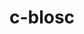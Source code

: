 ---
title: "c-blosc"
layout: cache
categories: [package, develop]
meta: {"versions": ["1.21.4", "1.21.5"], "compilers": ["cce@=15.0.1", "gcc@=10.3.0", "gcc@=11.1.0", "gcc@=11.4.0", "gcc@=12.4.0", "gcc@=7.3.1", "gcc@=9.4.0", "msvc@=19.39.33523", "oneapi@=2024.1.0", "oneapi@=2024.2.1"], "oss": ["amzn2", "rhel8", "sle_hpc15", "ubuntu20.04", "ubuntu22.04", "windows10.0.20348"], "platforms": ["linux", "windows"], "targets": ["aarch64", "neoverse_n1", "neoverse_v1", "neoverse_v2", "ppc64le", "skylake_avx512", "x86_64", "x86_64_v3", "x86_64_v4", "zen4"], "stacks": ["aws-isc", "aws-isc-aarch64", "aws-pcluster-icelake", "aws-pcluster-neoverse_v1", "aws-pcluster-x86_64_v4", "data-vis-sdk", "e4s", "e4s-cray-rhel", "e4s-cray-sles", "e4s-neoverse-v2", "e4s-neoverse_v1", "e4s-oneapi", "e4s-power", "e4s-rocm-external", "root", "windows-vis"], "num_specs": 84, "num_specs_by_stack": {"aws-isc-aarch64": 8, "root": 84, "aws-pcluster-neoverse_v1": 10, "aws-pcluster-icelake": 1, "aws-isc": 5, "aws-pcluster-x86_64_v4": 10, "e4s-cray-rhel": 4, "e4s-cray-sles": 4, "e4s-power": 5, "data-vis-sdk": 8, "e4s-neoverse_v1": 5, "e4s-neoverse-v2": 5, "e4s": 7, "e4s-rocm-external": 5, "e4s-oneapi": 10, "windows-vis": 2}}
spec_details: [{"hash": "u65qebn4bdf2rnoo72byolxzrgfgmmnl", "compiler": "gcc@=7.3.1", "versions": ["1.21.5"], "os": "amzn2", "platform": "linux", "target": "aarch64", "variants": ["+avx2", "build_system=cmake", "build_type=Release", "generator=make", "~ipo"], "stacks": ["aws-isc-aarch64", "root"], "size": "-", "tarball": "https://binaries.spack.io/develop/build_cache/linux-amzn2-aarch64/gcc-7.3.1/c-blosc-1.21.5/linux-amzn2-aarch64-gcc-7.3.1-c-blosc-1.21.5-u65qebn4bdf2rnoo72byolxzrgfgmmnl.spack"}, {"hash": "4pnxf4hsvcd2wa5mlb2kvt3blx4uvmtw", "compiler": "gcc@=7.3.1", "versions": ["1.21.5"], "os": "amzn2", "platform": "linux", "target": "aarch64", "variants": ["+avx2", "build_system=cmake", "build_type=Release", "generator=make", "~ipo"], "stacks": ["aws-isc-aarch64", "root"], "size": "-", "tarball": "https://binaries.spack.io/develop/build_cache/linux-amzn2-aarch64/gcc-7.3.1/c-blosc-1.21.5/linux-amzn2-aarch64-gcc-7.3.1-c-blosc-1.21.5-4pnxf4hsvcd2wa5mlb2kvt3blx4uvmtw.spack"}, {"hash": "oo2iccpjdwxeisxpczmz2nkqz3dzb2ij", "compiler": "gcc@=7.3.1", "versions": ["1.21.5"], "os": "amzn2", "platform": "linux", "target": "aarch64", "variants": ["+avx2", "build_system=cmake", "build_type=Release", "generator=make", "~ipo"], "stacks": ["aws-isc-aarch64", "root"], "size": "-", "tarball": "https://binaries.spack.io/develop/build_cache/linux-amzn2-aarch64/gcc-7.3.1/c-blosc-1.21.5/linux-amzn2-aarch64-gcc-7.3.1-c-blosc-1.21.5-oo2iccpjdwxeisxpczmz2nkqz3dzb2ij.spack"}, {"hash": "l77kvptpwf2ewhw6zwq76yz4spvgkmqg", "compiler": "gcc@=7.3.1", "versions": ["1.21.5"], "os": "amzn2", "platform": "linux", "target": "aarch64", "variants": ["+avx2", "build_system=cmake", "build_type=Release", "generator=make", "~ipo"], "stacks": ["aws-isc-aarch64", "root"], "size": "-", "tarball": "https://binaries.spack.io/develop/build_cache/linux-amzn2-aarch64/gcc-7.3.1/c-blosc-1.21.5/linux-amzn2-aarch64-gcc-7.3.1-c-blosc-1.21.5-l77kvptpwf2ewhw6zwq76yz4spvgkmqg.spack"}, {"hash": "6b754t533l5w23k3aqjpr32jsqpsspa3", "compiler": "gcc@=12.4.0", "versions": ["1.21.5"], "os": "amzn2", "platform": "linux", "target": "neoverse_n1", "variants": ["+avx2", "build_system=cmake", "build_type=Release", "generator=make", "~ipo"], "stacks": ["aws-pcluster-neoverse_v1", "root"], "size": "-", "tarball": "https://binaries.spack.io/develop/build_cache/linux-amzn2-neoverse_n1/gcc-12.4.0/c-blosc-1.21.5/linux-amzn2-neoverse_n1-gcc-12.4.0-c-blosc-1.21.5-6b754t533l5w23k3aqjpr32jsqpsspa3.spack"}, {"hash": "bvjgt5w374vzcykzaoqaezhrccw32ct2", "compiler": "gcc@=12.4.0", "versions": ["1.21.5"], "os": "amzn2", "platform": "linux", "target": "neoverse_n1", "variants": ["+avx2", "build_system=cmake", "build_type=Release", "generator=make", "~ipo"], "stacks": ["aws-pcluster-neoverse_v1", "root"], "size": "-", "tarball": "https://binaries.spack.io/develop/build_cache/linux-amzn2-neoverse_n1/gcc-12.4.0/c-blosc-1.21.5/linux-amzn2-neoverse_n1-gcc-12.4.0-c-blosc-1.21.5-bvjgt5w374vzcykzaoqaezhrccw32ct2.spack"}, {"hash": "qo7h6xioldqz2deecggtxtltyqfvtlet", "compiler": "gcc@=12.4.0", "versions": ["1.21.5"], "os": "amzn2", "platform": "linux", "target": "neoverse_n1", "variants": ["+avx2", "build_system=cmake", "build_type=Release", "generator=make", "~ipo"], "stacks": ["aws-pcluster-neoverse_v1", "root"], "size": "-", "tarball": "https://binaries.spack.io/develop/build_cache/linux-amzn2-neoverse_n1/gcc-12.4.0/c-blosc-1.21.5/linux-amzn2-neoverse_n1-gcc-12.4.0-c-blosc-1.21.5-qo7h6xioldqz2deecggtxtltyqfvtlet.spack"}, {"hash": "szatb4apskqcjijccrfoxp6uqswppjcd", "compiler": "gcc@=12.4.0", "versions": ["1.21.5"], "os": "amzn2", "platform": "linux", "target": "neoverse_n1", "variants": ["+avx2", "build_system=cmake", "build_type=Release", "generator=make", "~ipo"], "stacks": ["aws-pcluster-neoverse_v1", "root"], "size": "-", "tarball": "https://binaries.spack.io/develop/build_cache/linux-amzn2-neoverse_n1/gcc-12.4.0/c-blosc-1.21.5/linux-amzn2-neoverse_n1-gcc-12.4.0-c-blosc-1.21.5-szatb4apskqcjijccrfoxp6uqswppjcd.spack"}, {"hash": "uuwr5el2wpm5m3g3udpklogw4jgxtrjf", "compiler": "gcc@=12.4.0", "versions": ["1.21.5"], "os": "amzn2", "platform": "linux", "target": "neoverse_n1", "variants": ["+avx2", "build_system=cmake", "build_type=Release", "generator=make", "~ipo"], "stacks": ["aws-pcluster-neoverse_v1", "root"], "size": "-", "tarball": "https://binaries.spack.io/develop/build_cache/linux-amzn2-neoverse_n1/gcc-12.4.0/c-blosc-1.21.5/linux-amzn2-neoverse_n1-gcc-12.4.0-c-blosc-1.21.5-uuwr5el2wpm5m3g3udpklogw4jgxtrjf.spack"}, {"hash": "xnbqzzgtnbxtorc2yjxakkry5nxhylfl", "compiler": "gcc@=7.3.1", "versions": ["1.21.5"], "os": "amzn2", "platform": "linux", "target": "neoverse_n1", "variants": ["+avx2", "build_system=cmake", "build_type=Release", "generator=make", "~ipo"], "stacks": ["aws-isc-aarch64", "root"], "size": "-", "tarball": "https://binaries.spack.io/develop/build_cache/linux-amzn2-neoverse_n1/gcc-7.3.1/c-blosc-1.21.5/linux-amzn2-neoverse_n1-gcc-7.3.1-c-blosc-1.21.5-xnbqzzgtnbxtorc2yjxakkry5nxhylfl.spack"}, {"hash": "65yicojy3t5zylrzmsksvn4rydw44jnl", "compiler": "gcc@=7.3.1", "versions": ["1.21.5"], "os": "amzn2", "platform": "linux", "target": "neoverse_n1", "variants": ["+avx2", "build_system=cmake", "build_type=Release", "generator=make", "~ipo"], "stacks": ["aws-isc-aarch64", "root"], "size": "-", "tarball": "https://binaries.spack.io/develop/build_cache/linux-amzn2-neoverse_n1/gcc-7.3.1/c-blosc-1.21.5/linux-amzn2-neoverse_n1-gcc-7.3.1-c-blosc-1.21.5-65yicojy3t5zylrzmsksvn4rydw44jnl.spack"}, {"hash": "duq4jdxn2smyu5r5ex26u42skp4mgnld", "compiler": "gcc@=7.3.1", "versions": ["1.21.5"], "os": "amzn2", "platform": "linux", "target": "neoverse_n1", "variants": ["+avx2", "build_system=cmake", "build_type=Release", "generator=make", "~ipo"], "stacks": ["aws-isc-aarch64", "root"], "size": "-", "tarball": "https://binaries.spack.io/develop/build_cache/linux-amzn2-neoverse_n1/gcc-7.3.1/c-blosc-1.21.5/linux-amzn2-neoverse_n1-gcc-7.3.1-c-blosc-1.21.5-duq4jdxn2smyu5r5ex26u42skp4mgnld.spack"}, {"hash": "iuqholqstqd4vvqf6574n5mhb7egpdyv", "compiler": "gcc@=7.3.1", "versions": ["1.21.5"], "os": "amzn2", "platform": "linux", "target": "neoverse_n1", "variants": ["+avx2", "build_system=cmake", "build_type=Release", "generator=make", "~ipo"], "stacks": ["aws-isc-aarch64", "root"], "size": "-", "tarball": "https://binaries.spack.io/develop/build_cache/linux-amzn2-neoverse_n1/gcc-7.3.1/c-blosc-1.21.5/linux-amzn2-neoverse_n1-gcc-7.3.1-c-blosc-1.21.5-iuqholqstqd4vvqf6574n5mhb7egpdyv.spack"}, {"hash": "hkxkni3ybmd55eu4ilv2eez4amxmqwhl", "compiler": "gcc@=12.4.0", "versions": ["1.21.5"], "os": "amzn2", "platform": "linux", "target": "neoverse_v1", "variants": ["+avx2", "build_system=cmake", "build_type=Release", "generator=make", "~ipo"], "stacks": ["aws-pcluster-neoverse_v1", "root"], "size": "-", "tarball": "https://binaries.spack.io/develop/build_cache/linux-amzn2-neoverse_v1/gcc-12.4.0/c-blosc-1.21.5/linux-amzn2-neoverse_v1-gcc-12.4.0-c-blosc-1.21.5-hkxkni3ybmd55eu4ilv2eez4amxmqwhl.spack"}, {"hash": "hqlsegkpw46oap32hiunjmsnlt2mpb6t", "compiler": "gcc@=12.4.0", "versions": ["1.21.5"], "os": "amzn2", "platform": "linux", "target": "neoverse_v1", "variants": ["+avx2", "build_system=cmake", "build_type=Release", "generator=make", "~ipo"], "stacks": ["aws-pcluster-neoverse_v1", "root"], "size": "-", "tarball": "https://binaries.spack.io/develop/build_cache/linux-amzn2-neoverse_v1/gcc-12.4.0/c-blosc-1.21.5/linux-amzn2-neoverse_v1-gcc-12.4.0-c-blosc-1.21.5-hqlsegkpw46oap32hiunjmsnlt2mpb6t.spack"}, {"hash": "j5o5xird7nhmmphl6arbbrydmczucemi", "compiler": "gcc@=12.4.0", "versions": ["1.21.5"], "os": "amzn2", "platform": "linux", "target": "neoverse_v1", "variants": ["+avx2", "build_system=cmake", "build_type=Release", "generator=make", "~ipo"], "stacks": ["aws-pcluster-neoverse_v1", "root"], "size": "-", "tarball": "https://binaries.spack.io/develop/build_cache/linux-amzn2-neoverse_v1/gcc-12.4.0/c-blosc-1.21.5/linux-amzn2-neoverse_v1-gcc-12.4.0-c-blosc-1.21.5-j5o5xird7nhmmphl6arbbrydmczucemi.spack"}, {"hash": "ssn3cgurf7mp4bf7wshnex5kbrxkadtz", "compiler": "gcc@=12.4.0", "versions": ["1.21.5"], "os": "amzn2", "platform": "linux", "target": "neoverse_v1", "variants": ["+avx2", "build_system=cmake", "build_type=Release", "generator=make", "~ipo"], "stacks": ["aws-pcluster-neoverse_v1", "root"], "size": "-", "tarball": "https://binaries.spack.io/develop/build_cache/linux-amzn2-neoverse_v1/gcc-12.4.0/c-blosc-1.21.5/linux-amzn2-neoverse_v1-gcc-12.4.0-c-blosc-1.21.5-ssn3cgurf7mp4bf7wshnex5kbrxkadtz.spack"}, {"hash": "vibmbmane24yjhzog72pm7ju55m46tu4", "compiler": "gcc@=12.4.0", "versions": ["1.21.5"], "os": "amzn2", "platform": "linux", "target": "neoverse_v1", "variants": ["+avx2", "build_system=cmake", "build_type=Release", "generator=make", "~ipo"], "stacks": ["aws-pcluster-neoverse_v1", "root"], "size": "-", "tarball": "https://binaries.spack.io/develop/build_cache/linux-amzn2-neoverse_v1/gcc-12.4.0/c-blosc-1.21.5/linux-amzn2-neoverse_v1-gcc-12.4.0-c-blosc-1.21.5-vibmbmane24yjhzog72pm7ju55m46tu4.spack"}, {"hash": "inbkbhg2kqu32zb4prn4jyr4f5goz6yb", "compiler": "gcc@=7.3.1", "versions": ["1.21.4"], "os": "amzn2", "platform": "linux", "target": "skylake_avx512", "variants": ["+avx2", "build_system=cmake", "build_type=Release", "generator=make", "~ipo"], "stacks": ["aws-pcluster-icelake", "root"], "size": "-", "tarball": "https://binaries.spack.io/develop/build_cache/linux-amzn2-skylake_avx512/gcc-7.3.1/c-blosc-1.21.4/linux-amzn2-skylake_avx512-gcc-7.3.1-c-blosc-1.21.4-inbkbhg2kqu32zb4prn4jyr4f5goz6yb.spack"}, {"hash": "xpdzsrhvt747sgjltce5aorq5drj2kcu", "compiler": "gcc@=7.3.1", "versions": ["1.21.5"], "os": "amzn2", "platform": "linux", "target": "x86_64_v3", "variants": ["+avx2", "build_system=cmake", "build_type=Release", "generator=make", "~ipo"], "stacks": ["aws-isc", "root"], "size": "-", "tarball": "https://binaries.spack.io/develop/build_cache/linux-amzn2-x86_64_v3/gcc-7.3.1/c-blosc-1.21.5/linux-amzn2-x86_64_v3-gcc-7.3.1-c-blosc-1.21.5-xpdzsrhvt747sgjltce5aorq5drj2kcu.spack"}, {"hash": "bwckftaojp7oiakw4fqzkpmi6etthnsl", "compiler": "gcc@=7.3.1", "versions": ["1.21.5"], "os": "amzn2", "platform": "linux", "target": "x86_64_v3", "variants": ["+avx2", "build_system=cmake", "build_type=Release", "generator=make", "~ipo"], "stacks": ["aws-isc", "root"], "size": "-", "tarball": "https://binaries.spack.io/develop/build_cache/linux-amzn2-x86_64_v3/gcc-7.3.1/c-blosc-1.21.5/linux-amzn2-x86_64_v3-gcc-7.3.1-c-blosc-1.21.5-bwckftaojp7oiakw4fqzkpmi6etthnsl.spack"}, {"hash": "6zx75pc7phclgw4h5g63se4lsbcchkky", "compiler": "gcc@=7.3.1", "versions": ["1.21.5"], "os": "amzn2", "platform": "linux", "target": "x86_64_v3", "variants": ["+avx2", "build_system=cmake", "build_type=Release", "generator=make", "~ipo"], "stacks": ["aws-isc", "root"], "size": "-", "tarball": "https://binaries.spack.io/develop/build_cache/linux-amzn2-x86_64_v3/gcc-7.3.1/c-blosc-1.21.5/linux-amzn2-x86_64_v3-gcc-7.3.1-c-blosc-1.21.5-6zx75pc7phclgw4h5g63se4lsbcchkky.spack"}, {"hash": "xlgfgqvy7xwb6yapeasdvv4cr2jg4kxa", "compiler": "gcc@=7.3.1", "versions": ["1.21.5"], "os": "amzn2", "platform": "linux", "target": "x86_64_v3", "variants": ["+avx2", "build_system=cmake", "build_type=Release", "generator=make", "~ipo"], "stacks": ["aws-isc", "root"], "size": "-", "tarball": "https://binaries.spack.io/develop/build_cache/linux-amzn2-x86_64_v3/gcc-7.3.1/c-blosc-1.21.5/linux-amzn2-x86_64_v3-gcc-7.3.1-c-blosc-1.21.5-xlgfgqvy7xwb6yapeasdvv4cr2jg4kxa.spack"}, {"hash": "6nbzmvh7tguh2bkauh4eqk76tjgpt2to", "compiler": "gcc@=7.3.1", "versions": ["1.21.5"], "os": "amzn2", "platform": "linux", "target": "x86_64_v3", "variants": ["+avx2", "build_system=cmake", "build_type=Release", "generator=make", "~ipo"], "stacks": ["aws-isc", "root"], "size": "-", "tarball": "https://binaries.spack.io/develop/build_cache/linux-amzn2-x86_64_v3/gcc-7.3.1/c-blosc-1.21.5/linux-amzn2-x86_64_v3-gcc-7.3.1-c-blosc-1.21.5-6nbzmvh7tguh2bkauh4eqk76tjgpt2to.spack"}, {"hash": "3etcpvltqtjv4llke7ifsvlexo7lrdd3", "compiler": "oneapi@=2024.1.0", "versions": ["1.21.5"], "os": "amzn2", "platform": "linux", "target": "x86_64_v3", "variants": ["+avx2", "build_system=cmake", "build_type=Release", "generator=make", "~ipo"], "stacks": ["aws-pcluster-x86_64_v4", "root"], "size": "-", "tarball": "https://binaries.spack.io/develop/build_cache/linux-amzn2-x86_64_v3/oneapi-2024.1.0/c-blosc-1.21.5/linux-amzn2-x86_64_v3-oneapi-2024.1.0-c-blosc-1.21.5-3etcpvltqtjv4llke7ifsvlexo7lrdd3.spack"}, {"hash": "52htv32hf3ins7rdejzhvgvk5kvdpnrp", "compiler": "oneapi@=2024.1.0", "versions": ["1.21.5"], "os": "amzn2", "platform": "linux", "target": "x86_64_v3", "variants": ["+avx2", "build_system=cmake", "build_type=Release", "generator=make", "~ipo"], "stacks": ["aws-pcluster-x86_64_v4", "root"], "size": "-", "tarball": "https://binaries.spack.io/develop/build_cache/linux-amzn2-x86_64_v3/oneapi-2024.1.0/c-blosc-1.21.5/linux-amzn2-x86_64_v3-oneapi-2024.1.0-c-blosc-1.21.5-52htv32hf3ins7rdejzhvgvk5kvdpnrp.spack"}, {"hash": "52jmuynartkd26jyk64uvjyhmpqlsy4c", "compiler": "oneapi@=2024.1.0", "versions": ["1.21.5"], "os": "amzn2", "platform": "linux", "target": "x86_64_v3", "variants": ["+avx2", "build_system=cmake", "build_type=Release", "generator=make", "~ipo"], "stacks": ["aws-pcluster-x86_64_v4", "root"], "size": "-", "tarball": "https://binaries.spack.io/develop/build_cache/linux-amzn2-x86_64_v3/oneapi-2024.1.0/c-blosc-1.21.5/linux-amzn2-x86_64_v3-oneapi-2024.1.0-c-blosc-1.21.5-52jmuynartkd26jyk64uvjyhmpqlsy4c.spack"}, {"hash": "l5shyk4xtgf7npzyaxohc4frmtleea5q", "compiler": "oneapi@=2024.1.0", "versions": ["1.21.5"], "os": "amzn2", "platform": "linux", "target": "x86_64_v3", "variants": ["+avx2", "build_system=cmake", "build_type=Release", "generator=make", "~ipo"], "stacks": ["aws-pcluster-x86_64_v4", "root"], "size": "-", "tarball": "https://binaries.spack.io/develop/build_cache/linux-amzn2-x86_64_v3/oneapi-2024.1.0/c-blosc-1.21.5/linux-amzn2-x86_64_v3-oneapi-2024.1.0-c-blosc-1.21.5-l5shyk4xtgf7npzyaxohc4frmtleea5q.spack"}, {"hash": "trzwzmggu2nv7m3mgg5lqc3xkxwa43wg", "compiler": "oneapi@=2024.1.0", "versions": ["1.21.5"], "os": "amzn2", "platform": "linux", "target": "x86_64_v3", "variants": ["+avx2", "build_system=cmake", "build_type=Release", "generator=make", "~ipo"], "stacks": ["aws-pcluster-x86_64_v4", "root"], "size": "-", "tarball": "https://binaries.spack.io/develop/build_cache/linux-amzn2-x86_64_v3/oneapi-2024.1.0/c-blosc-1.21.5/linux-amzn2-x86_64_v3-oneapi-2024.1.0-c-blosc-1.21.5-trzwzmggu2nv7m3mgg5lqc3xkxwa43wg.spack"}, {"hash": "7twzliuhrhizasswtysa2akqbijzpu43", "compiler": "oneapi@=2024.1.0", "versions": ["1.21.5"], "os": "amzn2", "platform": "linux", "target": "x86_64_v4", "variants": ["+avx2", "build_system=cmake", "build_type=Release", "generator=make", "~ipo"], "stacks": ["aws-pcluster-x86_64_v4", "root"], "size": "-", "tarball": "https://binaries.spack.io/develop/build_cache/linux-amzn2-x86_64_v4/oneapi-2024.1.0/c-blosc-1.21.5/linux-amzn2-x86_64_v4-oneapi-2024.1.0-c-blosc-1.21.5-7twzliuhrhizasswtysa2akqbijzpu43.spack"}, {"hash": "gl5hluxpff2kjxd465x7fvokksxmdjo2", "compiler": "oneapi@=2024.1.0", "versions": ["1.21.5"], "os": "amzn2", "platform": "linux", "target": "x86_64_v4", "variants": ["+avx2", "build_system=cmake", "build_type=Release", "generator=make", "~ipo"], "stacks": ["aws-pcluster-x86_64_v4", "root"], "size": "-", "tarball": "https://binaries.spack.io/develop/build_cache/linux-amzn2-x86_64_v4/oneapi-2024.1.0/c-blosc-1.21.5/linux-amzn2-x86_64_v4-oneapi-2024.1.0-c-blosc-1.21.5-gl5hluxpff2kjxd465x7fvokksxmdjo2.spack"}, {"hash": "i2kqfwn3vks6bgwjmi5lbjctdc33kqsy", "compiler": "oneapi@=2024.1.0", "versions": ["1.21.5"], "os": "amzn2", "platform": "linux", "target": "x86_64_v4", "variants": ["+avx2", "build_system=cmake", "build_type=Release", "generator=make", "~ipo"], "stacks": ["aws-pcluster-x86_64_v4", "root"], "size": "-", "tarball": "https://binaries.spack.io/develop/build_cache/linux-amzn2-x86_64_v4/oneapi-2024.1.0/c-blosc-1.21.5/linux-amzn2-x86_64_v4-oneapi-2024.1.0-c-blosc-1.21.5-i2kqfwn3vks6bgwjmi5lbjctdc33kqsy.spack"}, {"hash": "qfold3stjz526ekhg7u6ezern5wtg4mo", "compiler": "oneapi@=2024.1.0", "versions": ["1.21.5"], "os": "amzn2", "platform": "linux", "target": "x86_64_v4", "variants": ["+avx2", "build_system=cmake", "build_type=Release", "generator=make", "~ipo"], "stacks": ["aws-pcluster-x86_64_v4", "root"], "size": "-", "tarball": "https://binaries.spack.io/develop/build_cache/linux-amzn2-x86_64_v4/oneapi-2024.1.0/c-blosc-1.21.5/linux-amzn2-x86_64_v4-oneapi-2024.1.0-c-blosc-1.21.5-qfold3stjz526ekhg7u6ezern5wtg4mo.spack"}, {"hash": "t5hxgb75ph6ui7zqdp3zrelqjv5f5u3h", "compiler": "oneapi@=2024.1.0", "versions": ["1.21.5"], "os": "amzn2", "platform": "linux", "target": "x86_64_v4", "variants": ["+avx2", "build_system=cmake", "build_type=Release", "generator=make", "~ipo"], "stacks": ["aws-pcluster-x86_64_v4", "root"], "size": "-", "tarball": "https://binaries.spack.io/develop/build_cache/linux-amzn2-x86_64_v4/oneapi-2024.1.0/c-blosc-1.21.5/linux-amzn2-x86_64_v4-oneapi-2024.1.0-c-blosc-1.21.5-t5hxgb75ph6ui7zqdp3zrelqjv5f5u3h.spack"}, {"hash": "ihs6tb3gey3gl57thtqzvbj6zxtsuw6y", "compiler": "cce@=15.0.1", "versions": ["1.21.5"], "os": "rhel8", "platform": "linux", "target": "zen4", "variants": ["+avx2", "build_system=cmake", "build_type=Release", "generator=make", "~ipo"], "stacks": ["e4s-cray-rhel", "root"], "size": "-", "tarball": "https://binaries.spack.io/develop/build_cache/linux-rhel8-zen4/cce-15.0.1/c-blosc-1.21.5/linux-rhel8-zen4-cce-15.0.1-c-blosc-1.21.5-ihs6tb3gey3gl57thtqzvbj6zxtsuw6y.spack"}, {"hash": "7dyhuwdmqsqnqbqwleirlqkg23bynim6", "compiler": "cce@=15.0.1", "versions": ["1.21.5"], "os": "rhel8", "platform": "linux", "target": "zen4", "variants": ["+avx2", "build_system=cmake", "build_type=Release", "generator=make", "~ipo"], "stacks": ["e4s-cray-rhel", "root"], "size": "-", "tarball": "https://binaries.spack.io/develop/build_cache/linux-rhel8-zen4/cce-15.0.1/c-blosc-1.21.5/linux-rhel8-zen4-cce-15.0.1-c-blosc-1.21.5-7dyhuwdmqsqnqbqwleirlqkg23bynim6.spack"}, {"hash": "653faadjzwk2qyermkazonbvprka4b6p", "compiler": "cce@=15.0.1", "versions": ["1.21.5"], "os": "rhel8", "platform": "linux", "target": "zen4", "variants": ["+avx2", "build_system=cmake", "build_type=Release", "generator=make", "~ipo"], "stacks": ["e4s-cray-rhel", "root"], "size": "-", "tarball": "https://binaries.spack.io/develop/build_cache/linux-rhel8-zen4/cce-15.0.1/c-blosc-1.21.5/linux-rhel8-zen4-cce-15.0.1-c-blosc-1.21.5-653faadjzwk2qyermkazonbvprka4b6p.spack"}, {"hash": "eoyiab5aurw63vh6h7zy7cvfeuq6cqpt", "compiler": "cce@=15.0.1", "versions": ["1.21.5"], "os": "rhel8", "platform": "linux", "target": "zen4", "variants": ["+avx2", "build_system=cmake", "build_type=Release", "generator=make", "~ipo"], "stacks": ["e4s-cray-rhel", "root"], "size": "-", "tarball": "https://binaries.spack.io/develop/build_cache/linux-rhel8-zen4/cce-15.0.1/c-blosc-1.21.5/linux-rhel8-zen4-cce-15.0.1-c-blosc-1.21.5-eoyiab5aurw63vh6h7zy7cvfeuq6cqpt.spack"}, {"hash": "w4x6xy277fm7gzl2smjcq5poiwa734lh", "compiler": "gcc@=10.3.0", "versions": ["1.21.5"], "os": "sle_hpc15", "platform": "linux", "target": "x86_64_v4", "variants": ["+avx2", "build_system=cmake", "build_type=Release", "generator=make", "~ipo"], "stacks": ["e4s-cray-sles", "root"], "size": "-", "tarball": "https://binaries.spack.io/develop/build_cache/linux-sle_hpc15-x86_64_v4/gcc-10.3.0/c-blosc-1.21.5/linux-sle_hpc15-x86_64_v4-gcc-10.3.0-c-blosc-1.21.5-w4x6xy277fm7gzl2smjcq5poiwa734lh.spack"}, {"hash": "7646qcebk2ly5chnihs4wo5umo2ecqu5", "compiler": "gcc@=10.3.0", "versions": ["1.21.5"], "os": "sle_hpc15", "platform": "linux", "target": "x86_64_v4", "variants": ["+avx2", "build_system=cmake", "build_type=Release", "generator=make", "~ipo"], "stacks": ["e4s-cray-sles", "root"], "size": "-", "tarball": "https://binaries.spack.io/develop/build_cache/linux-sle_hpc15-x86_64_v4/gcc-10.3.0/c-blosc-1.21.5/linux-sle_hpc15-x86_64_v4-gcc-10.3.0-c-blosc-1.21.5-7646qcebk2ly5chnihs4wo5umo2ecqu5.spack"}, {"hash": "bzj5jebqwxnrsrgq74ae4mekabtcbhw2", "compiler": "gcc@=10.3.0", "versions": ["1.21.5"], "os": "sle_hpc15", "platform": "linux", "target": "x86_64_v4", "variants": ["+avx2", "build_system=cmake", "build_type=Release", "generator=make", "~ipo"], "stacks": ["e4s-cray-sles", "root"], "size": "-", "tarball": "https://binaries.spack.io/develop/build_cache/linux-sle_hpc15-x86_64_v4/gcc-10.3.0/c-blosc-1.21.5/linux-sle_hpc15-x86_64_v4-gcc-10.3.0-c-blosc-1.21.5-bzj5jebqwxnrsrgq74ae4mekabtcbhw2.spack"}, {"hash": "lg2o3qsb4sg6jkihxsfwkn5233o6fklb", "compiler": "gcc@=10.3.0", "versions": ["1.21.5"], "os": "sle_hpc15", "platform": "linux", "target": "x86_64_v4", "variants": ["+avx2", "build_system=cmake", "build_type=Release", "generator=make", "~ipo"], "stacks": ["e4s-cray-sles", "root"], "size": "-", "tarball": "https://binaries.spack.io/develop/build_cache/linux-sle_hpc15-x86_64_v4/gcc-10.3.0/c-blosc-1.21.5/linux-sle_hpc15-x86_64_v4-gcc-10.3.0-c-blosc-1.21.5-lg2o3qsb4sg6jkihxsfwkn5233o6fklb.spack"}, {"hash": "c4k3gx7c3pmzegegk3q46hoapxidqdbn", "compiler": "gcc@=9.4.0", "versions": ["1.21.5"], "os": "ubuntu20.04", "platform": "linux", "target": "ppc64le", "variants": ["+avx2", "build_system=cmake", "build_type=Release", "generator=make", "~ipo"], "stacks": ["e4s-power", "root"], "size": "-", "tarball": "https://binaries.spack.io/develop/build_cache/linux-ubuntu20.04-ppc64le/gcc-9.4.0/c-blosc-1.21.5/linux-ubuntu20.04-ppc64le-gcc-9.4.0-c-blosc-1.21.5-c4k3gx7c3pmzegegk3q46hoapxidqdbn.spack"}, {"hash": "unop5jjoftba2bjnb7s4axjkmb653vxh", "compiler": "gcc@=9.4.0", "versions": ["1.21.5"], "os": "ubuntu20.04", "platform": "linux", "target": "ppc64le", "variants": ["+avx2", "build_system=cmake", "build_type=Release", "generator=make", "~ipo"], "stacks": ["e4s-power", "root"], "size": "-", "tarball": "https://binaries.spack.io/develop/build_cache/linux-ubuntu20.04-ppc64le/gcc-9.4.0/c-blosc-1.21.5/linux-ubuntu20.04-ppc64le-gcc-9.4.0-c-blosc-1.21.5-unop5jjoftba2bjnb7s4axjkmb653vxh.spack"}, {"hash": "cvuvtkdoitfbsxfxthwrvwvj4nv4sg6p", "compiler": "gcc@=9.4.0", "versions": ["1.21.5"], "os": "ubuntu20.04", "platform": "linux", "target": "ppc64le", "variants": ["+avx2", "build_system=cmake", "build_type=Release", "generator=make", "~ipo"], "stacks": ["e4s-power", "root"], "size": "-", "tarball": "https://binaries.spack.io/develop/build_cache/linux-ubuntu20.04-ppc64le/gcc-9.4.0/c-blosc-1.21.5/linux-ubuntu20.04-ppc64le-gcc-9.4.0-c-blosc-1.21.5-cvuvtkdoitfbsxfxthwrvwvj4nv4sg6p.spack"}, {"hash": "ujkhmwclebnsmyn5koaf6qn3fc4s27iq", "compiler": "gcc@=9.4.0", "versions": ["1.21.5"], "os": "ubuntu20.04", "platform": "linux", "target": "ppc64le", "variants": ["+avx2", "build_system=cmake", "build_type=Release", "generator=make", "~ipo"], "stacks": ["e4s-power", "root"], "size": "-", "tarball": "https://binaries.spack.io/develop/build_cache/linux-ubuntu20.04-ppc64le/gcc-9.4.0/c-blosc-1.21.5/linux-ubuntu20.04-ppc64le-gcc-9.4.0-c-blosc-1.21.5-ujkhmwclebnsmyn5koaf6qn3fc4s27iq.spack"}, {"hash": "3idnivdrx3ogamth4p5liayavtmuqh4q", "compiler": "gcc@=9.4.0", "versions": ["1.21.5"], "os": "ubuntu20.04", "platform": "linux", "target": "ppc64le", "variants": ["+avx2", "build_system=cmake", "build_type=Release", "generator=make", "~ipo"], "stacks": ["e4s-power", "root"], "size": "-", "tarball": "https://binaries.spack.io/develop/build_cache/linux-ubuntu20.04-ppc64le/gcc-9.4.0/c-blosc-1.21.5/linux-ubuntu20.04-ppc64le-gcc-9.4.0-c-blosc-1.21.5-3idnivdrx3ogamth4p5liayavtmuqh4q.spack"}, {"hash": "lwrxmszkwbsiauhtddcyegjbsg4apdig", "compiler": "gcc@=11.1.0", "versions": ["1.21.5"], "os": "ubuntu20.04", "platform": "linux", "target": "x86_64_v3", "variants": ["+avx2", "build_system=cmake", "build_type=Release", "generator=make", "~ipo"], "stacks": ["data-vis-sdk", "root"], "size": "-", "tarball": "https://binaries.spack.io/develop/build_cache/linux-ubuntu20.04-x86_64_v3/gcc-11.1.0/c-blosc-1.21.5/linux-ubuntu20.04-x86_64_v3-gcc-11.1.0-c-blosc-1.21.5-lwrxmszkwbsiauhtddcyegjbsg4apdig.spack"}, {"hash": "6jxb2kwpx2tajvv62ik6x53s72lkaub4", "compiler": "gcc@=11.1.0", "versions": ["1.21.5"], "os": "ubuntu20.04", "platform": "linux", "target": "x86_64_v3", "variants": ["+avx2", "build_system=cmake", "build_type=Release", "generator=make", "~ipo"], "stacks": ["data-vis-sdk", "root"], "size": "-", "tarball": "https://binaries.spack.io/develop/build_cache/linux-ubuntu20.04-x86_64_v3/gcc-11.1.0/c-blosc-1.21.5/linux-ubuntu20.04-x86_64_v3-gcc-11.1.0-c-blosc-1.21.5-6jxb2kwpx2tajvv62ik6x53s72lkaub4.spack"}, {"hash": "5jrmlqjakvrtgvjxyhygzu3x3ioz3snj", "compiler": "gcc@=11.1.0", "versions": ["1.21.5"], "os": "ubuntu20.04", "platform": "linux", "target": "x86_64_v3", "variants": ["+avx2", "build_system=cmake", "build_type=Release", "generator=make", "~ipo"], "stacks": ["data-vis-sdk", "root"], "size": "-", "tarball": "https://binaries.spack.io/develop/build_cache/linux-ubuntu20.04-x86_64_v3/gcc-11.1.0/c-blosc-1.21.5/linux-ubuntu20.04-x86_64_v3-gcc-11.1.0-c-blosc-1.21.5-5jrmlqjakvrtgvjxyhygzu3x3ioz3snj.spack"}, {"hash": "jco4dtv7jyptylmi7i3jfl2ciwhuql4g", "compiler": "gcc@=11.1.0", "versions": ["1.21.5"], "os": "ubuntu20.04", "platform": "linux", "target": "x86_64_v3", "variants": ["+avx2", "build_system=cmake", "build_type=Release", "generator=make", "~ipo"], "stacks": ["data-vis-sdk", "root"], "size": "-", "tarball": "https://binaries.spack.io/develop/build_cache/linux-ubuntu20.04-x86_64_v3/gcc-11.1.0/c-blosc-1.21.5/linux-ubuntu20.04-x86_64_v3-gcc-11.1.0-c-blosc-1.21.5-jco4dtv7jyptylmi7i3jfl2ciwhuql4g.spack"}, {"hash": "kf7xprkjmibkrre42st6gljmtcwxuxpb", "compiler": "gcc@=11.1.0", "versions": ["1.21.5"], "os": "ubuntu20.04", "platform": "linux", "target": "x86_64_v3", "variants": ["+avx2", "build_system=cmake", "build_type=Release", "generator=make", "~ipo"], "stacks": ["data-vis-sdk", "root"], "size": "-", "tarball": "https://binaries.spack.io/develop/build_cache/linux-ubuntu20.04-x86_64_v3/gcc-11.1.0/c-blosc-1.21.5/linux-ubuntu20.04-x86_64_v3-gcc-11.1.0-c-blosc-1.21.5-kf7xprkjmibkrre42st6gljmtcwxuxpb.spack"}, {"hash": "kvhnl63nwbmbblby3f7bgpofpdf5uxp4", "compiler": "gcc@=11.1.0", "versions": ["1.21.5"], "os": "ubuntu20.04", "platform": "linux", "target": "x86_64_v3", "variants": ["+avx2", "build_system=cmake", "build_type=Release", "generator=make", "~ipo"], "stacks": ["data-vis-sdk", "root"], "size": "-", "tarball": "https://binaries.spack.io/develop/build_cache/linux-ubuntu20.04-x86_64_v3/gcc-11.1.0/c-blosc-1.21.5/linux-ubuntu20.04-x86_64_v3-gcc-11.1.0-c-blosc-1.21.5-kvhnl63nwbmbblby3f7bgpofpdf5uxp4.spack"}, {"hash": "s44wusk6mein226a5rxcpkmukk5imhxn", "compiler": "gcc@=11.1.0", "versions": ["1.21.5"], "os": "ubuntu20.04", "platform": "linux", "target": "x86_64_v3", "variants": ["+avx2", "build_system=cmake", "build_type=Release", "generator=make", "~ipo"], "stacks": ["data-vis-sdk", "root"], "size": "-", "tarball": "https://binaries.spack.io/develop/build_cache/linux-ubuntu20.04-x86_64_v3/gcc-11.1.0/c-blosc-1.21.5/linux-ubuntu20.04-x86_64_v3-gcc-11.1.0-c-blosc-1.21.5-s44wusk6mein226a5rxcpkmukk5imhxn.spack"}, {"hash": "vkhv7gftyxc2gxrzwsywcdqqaufzt3u6", "compiler": "gcc@=11.1.0", "versions": ["1.21.5"], "os": "ubuntu20.04", "platform": "linux", "target": "x86_64_v3", "variants": ["+avx2", "build_system=cmake", "build_type=Release", "generator=make", "~ipo"], "stacks": ["data-vis-sdk", "root"], "size": "-", "tarball": "https://binaries.spack.io/develop/build_cache/linux-ubuntu20.04-x86_64_v3/gcc-11.1.0/c-blosc-1.21.5/linux-ubuntu20.04-x86_64_v3-gcc-11.1.0-c-blosc-1.21.5-vkhv7gftyxc2gxrzwsywcdqqaufzt3u6.spack"}, {"hash": "lt5r7c6dmcsq7oiunsmmugek2uybbffh", "compiler": "gcc@=11.4.0", "versions": ["1.21.5"], "os": "ubuntu22.04", "platform": "linux", "target": "neoverse_v1", "variants": ["+avx2", "build_system=cmake", "build_type=Release", "generator=make", "~ipo"], "stacks": ["e4s-neoverse_v1", "root"], "size": "-", "tarball": "https://binaries.spack.io/develop/build_cache/linux-ubuntu22.04-neoverse_v1/gcc-11.4.0/c-blosc-1.21.5/linux-ubuntu22.04-neoverse_v1-gcc-11.4.0-c-blosc-1.21.5-lt5r7c6dmcsq7oiunsmmugek2uybbffh.spack"}, {"hash": "tjmc5pq72t3omikfu5u25zipisfpqhqo", "compiler": "gcc@=11.4.0", "versions": ["1.21.5"], "os": "ubuntu22.04", "platform": "linux", "target": "neoverse_v1", "variants": ["+avx2", "build_system=cmake", "build_type=Release", "generator=make", "~ipo"], "stacks": ["e4s-neoverse_v1", "root"], "size": "-", "tarball": "https://binaries.spack.io/develop/build_cache/linux-ubuntu22.04-neoverse_v1/gcc-11.4.0/c-blosc-1.21.5/linux-ubuntu22.04-neoverse_v1-gcc-11.4.0-c-blosc-1.21.5-tjmc5pq72t3omikfu5u25zipisfpqhqo.spack"}, {"hash": "zse3v77gnqlk7toodzen4emj5tz474ru", "compiler": "gcc@=11.4.0", "versions": ["1.21.5"], "os": "ubuntu22.04", "platform": "linux", "target": "neoverse_v1", "variants": ["+avx2", "build_system=cmake", "build_type=Release", "generator=make", "~ipo"], "stacks": ["e4s-neoverse_v1", "root"], "size": "-", "tarball": "https://binaries.spack.io/develop/build_cache/linux-ubuntu22.04-neoverse_v1/gcc-11.4.0/c-blosc-1.21.5/linux-ubuntu22.04-neoverse_v1-gcc-11.4.0-c-blosc-1.21.5-zse3v77gnqlk7toodzen4emj5tz474ru.spack"}, {"hash": "dkhcwsmzlk3zpyunog5cecjncarqll2l", "compiler": "gcc@=11.4.0", "versions": ["1.21.5"], "os": "ubuntu22.04", "platform": "linux", "target": "neoverse_v1", "variants": ["+avx2", "build_system=cmake", "build_type=Release", "generator=make", "~ipo"], "stacks": ["e4s-neoverse_v1", "root"], "size": "-", "tarball": "https://binaries.spack.io/develop/build_cache/linux-ubuntu22.04-neoverse_v1/gcc-11.4.0/c-blosc-1.21.5/linux-ubuntu22.04-neoverse_v1-gcc-11.4.0-c-blosc-1.21.5-dkhcwsmzlk3zpyunog5cecjncarqll2l.spack"}, {"hash": "qoekctc47ykoid7jk3powfttikop3zrf", "compiler": "gcc@=11.4.0", "versions": ["1.21.5"], "os": "ubuntu22.04", "platform": "linux", "target": "neoverse_v1", "variants": ["+avx2", "build_system=cmake", "build_type=Release", "generator=make", "~ipo"], "stacks": ["e4s-neoverse_v1", "root"], "size": "-", "tarball": "https://binaries.spack.io/develop/build_cache/linux-ubuntu22.04-neoverse_v1/gcc-11.4.0/c-blosc-1.21.5/linux-ubuntu22.04-neoverse_v1-gcc-11.4.0-c-blosc-1.21.5-qoekctc47ykoid7jk3powfttikop3zrf.spack"}, {"hash": "czuadvxckocgc7vpz53ewgbkojqwn5e6", "compiler": "gcc@=11.4.0", "versions": ["1.21.5"], "os": "ubuntu22.04", "platform": "linux", "target": "neoverse_v2", "variants": ["+avx2", "build_system=cmake", "build_type=Release", "generator=make", "~ipo"], "stacks": ["e4s-neoverse-v2", "root"], "size": "-", "tarball": "https://binaries.spack.io/develop/build_cache/linux-ubuntu22.04-neoverse_v2/gcc-11.4.0/c-blosc-1.21.5/linux-ubuntu22.04-neoverse_v2-gcc-11.4.0-c-blosc-1.21.5-czuadvxckocgc7vpz53ewgbkojqwn5e6.spack"}, {"hash": "ejur32olsehi6kbmis7w4z6i7ivjmaqm", "compiler": "gcc@=11.4.0", "versions": ["1.21.5"], "os": "ubuntu22.04", "platform": "linux", "target": "neoverse_v2", "variants": ["+avx2", "build_system=cmake", "build_type=Release", "generator=make", "~ipo"], "stacks": ["e4s-neoverse-v2", "root"], "size": "-", "tarball": "https://binaries.spack.io/develop/build_cache/linux-ubuntu22.04-neoverse_v2/gcc-11.4.0/c-blosc-1.21.5/linux-ubuntu22.04-neoverse_v2-gcc-11.4.0-c-blosc-1.21.5-ejur32olsehi6kbmis7w4z6i7ivjmaqm.spack"}, {"hash": "n4bceppk366mvs7ccnyhd4xsnnav23is", "compiler": "gcc@=11.4.0", "versions": ["1.21.5"], "os": "ubuntu22.04", "platform": "linux", "target": "neoverse_v2", "variants": ["+avx2", "build_system=cmake", "build_type=Release", "generator=make", "~ipo"], "stacks": ["e4s-neoverse-v2", "root"], "size": "-", "tarball": "https://binaries.spack.io/develop/build_cache/linux-ubuntu22.04-neoverse_v2/gcc-11.4.0/c-blosc-1.21.5/linux-ubuntu22.04-neoverse_v2-gcc-11.4.0-c-blosc-1.21.5-n4bceppk366mvs7ccnyhd4xsnnav23is.spack"}, {"hash": "qolq6rxjv7nonfykmttzd5xcl6npuohs", "compiler": "gcc@=11.4.0", "versions": ["1.21.5"], "os": "ubuntu22.04", "platform": "linux", "target": "neoverse_v2", "variants": ["+avx2", "build_system=cmake", "build_type=Release", "generator=make", "~ipo"], "stacks": ["e4s-neoverse-v2", "root"], "size": "-", "tarball": "https://binaries.spack.io/develop/build_cache/linux-ubuntu22.04-neoverse_v2/gcc-11.4.0/c-blosc-1.21.5/linux-ubuntu22.04-neoverse_v2-gcc-11.4.0-c-blosc-1.21.5-qolq6rxjv7nonfykmttzd5xcl6npuohs.spack"}, {"hash": "tf3465kuxwvgqd66v3xppzuvgsmmtbor", "compiler": "gcc@=11.4.0", "versions": ["1.21.5"], "os": "ubuntu22.04", "platform": "linux", "target": "neoverse_v2", "variants": ["+avx2", "build_system=cmake", "build_type=Release", "generator=make", "~ipo"], "stacks": ["e4s-neoverse-v2", "root"], "size": "-", "tarball": "https://binaries.spack.io/develop/build_cache/linux-ubuntu22.04-neoverse_v2/gcc-11.4.0/c-blosc-1.21.5/linux-ubuntu22.04-neoverse_v2-gcc-11.4.0-c-blosc-1.21.5-tf3465kuxwvgqd66v3xppzuvgsmmtbor.spack"}, {"hash": "dlsjmdjb32rqctk4bjcosyao6msff674", "compiler": "gcc@=11.4.0", "versions": ["1.21.5"], "os": "ubuntu22.04", "platform": "linux", "target": "x86_64_v3", "variants": ["+avx2", "build_system=cmake", "build_type=Release", "generator=make", "~ipo"], "stacks": ["e4s", "e4s-rocm-external", "root"], "size": "-", "tarball": "https://binaries.spack.io/develop/build_cache/linux-ubuntu22.04-x86_64_v3/gcc-11.4.0/c-blosc-1.21.5/linux-ubuntu22.04-x86_64_v3-gcc-11.4.0-c-blosc-1.21.5-dlsjmdjb32rqctk4bjcosyao6msff674.spack"}, {"hash": "dmsd3igwya4vy7lnc343wubxjygu5lww", "compiler": "gcc@=11.4.0", "versions": ["1.21.5"], "os": "ubuntu22.04", "platform": "linux", "target": "x86_64_v3", "variants": ["+avx2", "build_system=cmake", "build_type=Release", "generator=make", "~ipo"], "stacks": ["e4s", "e4s-rocm-external", "root"], "size": "-", "tarball": "https://binaries.spack.io/develop/build_cache/linux-ubuntu22.04-x86_64_v3/gcc-11.4.0/c-blosc-1.21.5/linux-ubuntu22.04-x86_64_v3-gcc-11.4.0-c-blosc-1.21.5-dmsd3igwya4vy7lnc343wubxjygu5lww.spack"}, {"hash": "nlhsati6xku4i7e3eae3l6yoay4mk6uy", "compiler": "gcc@=11.4.0", "versions": ["1.21.5"], "os": "ubuntu22.04", "platform": "linux", "target": "x86_64_v3", "variants": ["+avx2", "build_system=cmake", "build_type=Release", "generator=make", "~ipo"], "stacks": ["e4s", "e4s-rocm-external", "root"], "size": "-", "tarball": "https://binaries.spack.io/develop/build_cache/linux-ubuntu22.04-x86_64_v3/gcc-11.4.0/c-blosc-1.21.5/linux-ubuntu22.04-x86_64_v3-gcc-11.4.0-c-blosc-1.21.5-nlhsati6xku4i7e3eae3l6yoay4mk6uy.spack"}, {"hash": "ps3t456uf4gkviyok6ajy7bbysrkauf2", "compiler": "gcc@=11.4.0", "versions": ["1.21.5"], "os": "ubuntu22.04", "platform": "linux", "target": "x86_64_v3", "variants": ["+avx2", "build_system=cmake", "build_type=Release", "generator=make", "~ipo"], "stacks": ["e4s", "e4s-rocm-external", "root"], "size": "-", "tarball": "https://binaries.spack.io/develop/build_cache/linux-ubuntu22.04-x86_64_v3/gcc-11.4.0/c-blosc-1.21.5/linux-ubuntu22.04-x86_64_v3-gcc-11.4.0-c-blosc-1.21.5-ps3t456uf4gkviyok6ajy7bbysrkauf2.spack"}, {"hash": "xpboudz2bvcucckaclr5qvnlhkgzvhr3", "compiler": "gcc@=11.4.0", "versions": ["1.21.5"], "os": "ubuntu22.04", "platform": "linux", "target": "x86_64_v3", "variants": ["+avx2", "build_system=cmake", "build_type=Release", "generator=make", "~ipo"], "stacks": ["e4s", "e4s-rocm-external", "root"], "size": "-", "tarball": "https://binaries.spack.io/develop/build_cache/linux-ubuntu22.04-x86_64_v3/gcc-11.4.0/c-blosc-1.21.5/linux-ubuntu22.04-x86_64_v3-gcc-11.4.0-c-blosc-1.21.5-xpboudz2bvcucckaclr5qvnlhkgzvhr3.spack"}, {"hash": "b6uhrdsmplocarfpp6xbsmqe26uicwc4", "compiler": "gcc@=11.4.0", "versions": ["1.21.5"], "os": "ubuntu22.04", "platform": "linux", "target": "x86_64_v3", "variants": ["+avx2", "build_system=cmake", "build_type=Release", "generator=make", "~ipo"], "stacks": ["e4s", "root"], "size": "-", "tarball": "https://binaries.spack.io/develop/build_cache/linux-ubuntu22.04-x86_64_v3/gcc-11.4.0/c-blosc-1.21.5/linux-ubuntu22.04-x86_64_v3-gcc-11.4.0-c-blosc-1.21.5-b6uhrdsmplocarfpp6xbsmqe26uicwc4.spack"}, {"hash": "azw4rtib53gwb4dxrlocxs6bh3ezsomp", "compiler": "gcc@=11.4.0", "versions": ["1.21.5"], "os": "ubuntu22.04", "platform": "linux", "target": "x86_64_v3", "variants": ["+avx2", "build_system=cmake", "build_type=Release", "generator=make", "~ipo"], "stacks": ["e4s", "root"], "size": "-", "tarball": "https://binaries.spack.io/develop/build_cache/linux-ubuntu22.04-x86_64_v3/gcc-11.4.0/c-blosc-1.21.5/linux-ubuntu22.04-x86_64_v3-gcc-11.4.0-c-blosc-1.21.5-azw4rtib53gwb4dxrlocxs6bh3ezsomp.spack"}, {"hash": "tofc6g2rqaj7f4uykpa7vzdc4h5j4qkg", "compiler": "oneapi@=2024.2.1", "versions": ["1.21.5"], "os": "ubuntu22.04", "platform": "linux", "target": "x86_64_v3", "variants": ["+avx2", "build_system=cmake", "build_type=Release", "generator=make", "~ipo"], "stacks": ["e4s-oneapi", "root"], "size": "-", "tarball": "https://binaries.spack.io/develop/build_cache/linux-ubuntu22.04-x86_64_v3/oneapi-2024.2.1/c-blosc-1.21.5/linux-ubuntu22.04-x86_64_v3-oneapi-2024.2.1-c-blosc-1.21.5-tofc6g2rqaj7f4uykpa7vzdc4h5j4qkg.spack"}, {"hash": "k6ddpottnuhnjtew37vcfg2bef6dyw7h", "compiler": "oneapi@=2024.2.1", "versions": ["1.21.5"], "os": "ubuntu22.04", "platform": "linux", "target": "x86_64_v3", "variants": ["+avx2", "build_system=cmake", "build_type=Release", "generator=make", "~ipo"], "stacks": ["e4s-oneapi", "root"], "size": "-", "tarball": "https://binaries.spack.io/develop/build_cache/linux-ubuntu22.04-x86_64_v3/oneapi-2024.2.1/c-blosc-1.21.5/linux-ubuntu22.04-x86_64_v3-oneapi-2024.2.1-c-blosc-1.21.5-k6ddpottnuhnjtew37vcfg2bef6dyw7h.spack"}, {"hash": "pmuvtnyxgxb5wydmcqh6pjzkyu7v4rs7", "compiler": "oneapi@=2024.2.1", "versions": ["1.21.5"], "os": "ubuntu22.04", "platform": "linux", "target": "x86_64_v3", "variants": ["+avx2", "build_system=cmake", "build_type=Release", "generator=make", "~ipo"], "stacks": ["e4s-oneapi", "root"], "size": "-", "tarball": "https://binaries.spack.io/develop/build_cache/linux-ubuntu22.04-x86_64_v3/oneapi-2024.2.1/c-blosc-1.21.5/linux-ubuntu22.04-x86_64_v3-oneapi-2024.2.1-c-blosc-1.21.5-pmuvtnyxgxb5wydmcqh6pjzkyu7v4rs7.spack"}, {"hash": "owynejdzywcftg77zg7jm6vmyp5gt35b", "compiler": "oneapi@=2024.2.1", "versions": ["1.21.5"], "os": "ubuntu22.04", "platform": "linux", "target": "x86_64_v3", "variants": ["+avx2", "build_system=cmake", "build_type=Release", "generator=make", "~ipo"], "stacks": ["e4s-oneapi", "root"], "size": "-", "tarball": "https://binaries.spack.io/develop/build_cache/linux-ubuntu22.04-x86_64_v3/oneapi-2024.2.1/c-blosc-1.21.5/linux-ubuntu22.04-x86_64_v3-oneapi-2024.2.1-c-blosc-1.21.5-owynejdzywcftg77zg7jm6vmyp5gt35b.spack"}, {"hash": "silbiuupvd2ay5j25xt3gdf6rqsahemy", "compiler": "oneapi@=2024.2.1", "versions": ["1.21.5"], "os": "ubuntu22.04", "platform": "linux", "target": "x86_64_v3", "variants": ["+avx2", "build_system=cmake", "build_type=Release", "generator=make", "~ipo"], "stacks": ["e4s-oneapi", "root"], "size": "-", "tarball": "https://binaries.spack.io/develop/build_cache/linux-ubuntu22.04-x86_64_v3/oneapi-2024.2.1/c-blosc-1.21.5/linux-ubuntu22.04-x86_64_v3-oneapi-2024.2.1-c-blosc-1.21.5-silbiuupvd2ay5j25xt3gdf6rqsahemy.spack"}, {"hash": "cot4bgkcwebuupoo5n3zr2avizsmhk4f", "compiler": "oneapi@=2024.2.1", "versions": ["1.21.5"], "os": "ubuntu22.04", "platform": "linux", "target": "x86_64_v3", "variants": ["+avx2", "build_system=cmake", "build_type=Release", "generator=make", "~ipo"], "stacks": ["e4s-oneapi", "root"], "size": "-", "tarball": "https://binaries.spack.io/develop/build_cache/linux-ubuntu22.04-x86_64_v3/oneapi-2024.2.1/c-blosc-1.21.5/linux-ubuntu22.04-x86_64_v3-oneapi-2024.2.1-c-blosc-1.21.5-cot4bgkcwebuupoo5n3zr2avizsmhk4f.spack"}, {"hash": "kkuwa77eewit4lm4jhvpeiqp3huzlvq2", "compiler": "oneapi@=2024.2.1", "versions": ["1.21.5"], "os": "ubuntu22.04", "platform": "linux", "target": "x86_64_v3", "variants": ["+avx2", "build_system=cmake", "build_type=Release", "generator=make", "~ipo"], "stacks": ["e4s-oneapi", "root"], "size": "-", "tarball": "https://binaries.spack.io/develop/build_cache/linux-ubuntu22.04-x86_64_v3/oneapi-2024.2.1/c-blosc-1.21.5/linux-ubuntu22.04-x86_64_v3-oneapi-2024.2.1-c-blosc-1.21.5-kkuwa77eewit4lm4jhvpeiqp3huzlvq2.spack"}, {"hash": "ocnuge5hnsf62tcwi7nj5pmz5toicgvh", "compiler": "oneapi@=2024.2.1", "versions": ["1.21.5"], "os": "ubuntu22.04", "platform": "linux", "target": "x86_64_v3", "variants": ["+avx2", "build_system=cmake", "build_type=Release", "generator=make", "~ipo"], "stacks": ["e4s-oneapi", "root"], "size": "-", "tarball": "https://binaries.spack.io/develop/build_cache/linux-ubuntu22.04-x86_64_v3/oneapi-2024.2.1/c-blosc-1.21.5/linux-ubuntu22.04-x86_64_v3-oneapi-2024.2.1-c-blosc-1.21.5-ocnuge5hnsf62tcwi7nj5pmz5toicgvh.spack"}, {"hash": "lad5jabxbj7vvvpl5i7pzkztyxcxdsrv", "compiler": "oneapi@=2024.2.1", "versions": ["1.21.5"], "os": "ubuntu22.04", "platform": "linux", "target": "x86_64_v3", "variants": ["+avx2", "build_system=cmake", "build_type=Release", "generator=make", "~ipo"], "stacks": ["e4s-oneapi", "root"], "size": "-", "tarball": "https://binaries.spack.io/develop/build_cache/linux-ubuntu22.04-x86_64_v3/oneapi-2024.2.1/c-blosc-1.21.5/linux-ubuntu22.04-x86_64_v3-oneapi-2024.2.1-c-blosc-1.21.5-lad5jabxbj7vvvpl5i7pzkztyxcxdsrv.spack"}, {"hash": "nzuoyf7hakp4cn54ynsi52svvvamdc7c", "compiler": "oneapi@=2024.2.1", "versions": ["1.21.5"], "os": "ubuntu22.04", "platform": "linux", "target": "x86_64_v3", "variants": ["+avx2", "build_system=cmake", "build_type=Release", "generator=make", "~ipo"], "stacks": ["e4s-oneapi", "root"], "size": "-", "tarball": "https://binaries.spack.io/develop/build_cache/linux-ubuntu22.04-x86_64_v3/oneapi-2024.2.1/c-blosc-1.21.5/linux-ubuntu22.04-x86_64_v3-oneapi-2024.2.1-c-blosc-1.21.5-nzuoyf7hakp4cn54ynsi52svvvamdc7c.spack"}, {"hash": "2z2o2aytumgnh3rcuoh5jpx63tqfhwwl", "compiler": "msvc@=19.39.33523", "versions": ["1.21.5"], "os": "windows10.0.20348", "platform": "windows", "target": "x86_64", "variants": ["+avx2", "build_system=cmake", "build_type=Release", "generator=ninja", "~ipo"], "stacks": ["windows-vis", "root"], "size": "-", "tarball": "https://binaries.spack.io/develop/build_cache/windows-windows10.0.20348-x86_64/msvc-19.39.33523/c-blosc-1.21.5/windows-windows10.0.20348-x86_64-msvc-19.39.33523-c-blosc-1.21.5-2z2o2aytumgnh3rcuoh5jpx63tqfhwwl.spack"}, {"hash": "bkjje5g6nkimc36ag4tt3zfyft2e36zc", "compiler": "msvc@=19.39.33523", "versions": ["1.21.5"], "os": "windows10.0.20348", "platform": "windows", "target": "x86_64", "variants": ["+avx2", "build_system=cmake", "build_type=Release", "generator=ninja", "~ipo"], "stacks": ["windows-vis", "root"], "size": "-", "tarball": "https://binaries.spack.io/develop/build_cache/windows-windows10.0.20348-x86_64/msvc-19.39.33523/c-blosc-1.21.5/windows-windows10.0.20348-x86_64-msvc-19.39.33523-c-blosc-1.21.5-bkjje5g6nkimc36ag4tt3zfyft2e36zc.spack"}]
---